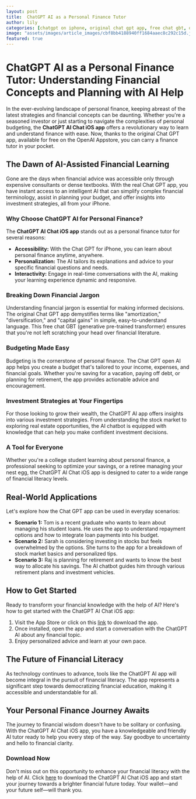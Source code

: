 ```yaml
---
layout: post
title:  ChatGPT AI as a Personal Finance Tutor
author: lily
categories: [chatgpt on iphone, original chat gpt app, free chat gbt, openai appstore, chat gpt open ai app, real chat gpt app, chat gpt for iphone]
image: "assets/images/article_images/cbf8bb4188940ff1684aaec8c292c15d.jpg"
featured: true
---
```


# ChatGPT AI as a Personal Finance Tutor: Understanding Financial Concepts and Planning with AI Help

In the ever-evolving landscape of personal finance, keeping abreast of the latest strategies and financial concepts can be daunting. Whether you're a seasoned investor or just starting to navigate the complexities of personal budgeting, the **ChatGPT AI Chat iOS app** offers a revolutionary way to learn and understand finance with ease. Now, thanks to the original Chat GPT app, available for free on the OpenAI Appstore, you can carry a finance tutor in your pocket.

## The Dawn of AI-Assisted Financial Learning

Gone are the days when financial advice was accessible only through expensive consultants or dense textbooks. With the real Chat GPT app, you have instant access to an intelligent AI that can simplify complex financial terminology, assist in planning your budget, and offer insights into investment strategies, all from your iPhone.

### Why Choose ChatGPT AI for Personal Finance?

The **ChatGPT AI Chat iOS app** stands out as a personal finance tutor for several reasons:

- **Accessibility:** With the Chat GPT for iPhone, you can learn about personal finance anytime, anywhere.
- **Personalization:** The AI tailors its explanations and advice to your specific financial questions and needs.
- **Interactivity:** Engage in real-time conversations with the AI, making your learning experience dynamic and responsive.

### Breaking Down Financial Jargon

Understanding financial jargon is essential for making informed decisions. The original Chat GPT app demystifies terms like "amortization," "diversification," and "capital gains" in simple, easy-to-understand language. This free chat GBT (generative pre-trained transformer) ensures that you're not left scratching your head over financial literature.

### Budgeting Made Easy

Budgeting is the cornerstone of personal finance. The Chat GPT open AI app helps you create a budget that's tailored to your income, expenses, and financial goals. Whether you're saving for a vacation, paying off debt, or planning for retirement, the app provides actionable advice and encouragement.

### Investment Strategies at Your Fingertips

For those looking to grow their wealth, the ChatGPT AI app offers insights into various investment strategies. From understanding the stock market to exploring real estate opportunities, the AI chatbot is equipped with knowledge that can help you make confident investment decisions.

### A Tool for Everyone

Whether you're a college student learning about personal finance, a professional seeking to optimize your savings, or a retiree managing your nest egg, the ChatGPT AI Chat iOS app is designed to cater to a wide range of financial literacy levels.

## Real-World Applications

Let's explore how the Chat GPT app can be used in everyday scenarios:

- **Scenario 1:** Tom is a recent graduate who wants to learn about managing his student loans. He uses the app to understand repayment options and how to integrate loan payments into his budget.
- **Scenario 2:** Sarah is considering investing in stocks but feels overwhelmed by the options. She turns to the app for a breakdown of stock market basics and personalized tips.
- **Scenario 3:** Raj is planning for retirement and wants to know the best way to allocate his savings. The AI chatbot guides him through various retirement plans and investment vehicles.

## How to Get Started

Ready to transform your financial knowledge with the help of AI? Here's how to get started with the ChatGPT AI Chat iOS app:

1. Visit the App Store or click on this [link](https://apps.apple.com/us/app/ai-ask-chat-with-ai-bots/id6472484891) to download the app.
2. Once installed, open the app and start a conversation with the ChatGPT AI about any financial topic.
3. Enjoy personalized advice and learn at your own pace.

## The Future of Financial Literacy

As technology continues to advance, tools like the ChatGPT AI app will become integral in the pursuit of financial literacy. The app represents a significant step towards democratizing financial education, making it accessible and understandable for all.

## Your Personal Finance Journey Awaits

The journey to financial wisdom doesn't have to be solitary or confusing. With the ChatGPT AI Chat iOS app, you have a knowledgeable and friendly AI tutor ready to help you every step of the way. Say goodbye to uncertainty and hello to financial clarity.

### Download Now

Don't miss out on this opportunity to enhance your financial literacy with the help of AI. Click [here](https://apps.apple.com/us/app/ai-ask-chat-with-ai-bots/id6472484891) to download the ChatGPT AI Chat iOS app and start your journey towards a brighter financial future today. Your wallet—and your future self—will thank you.